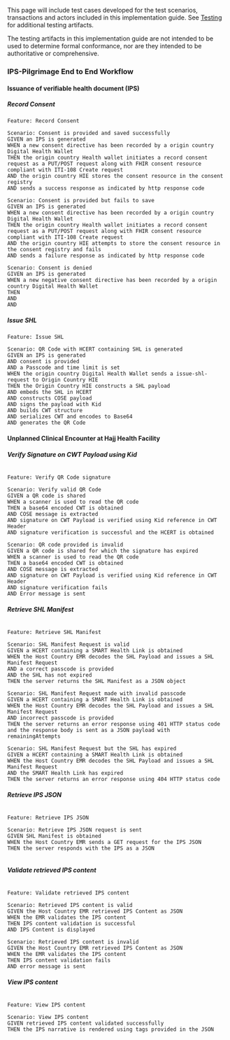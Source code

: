 This page will include test cases developed for the test scenarios, transactions and actors included in this implementation guide. See [Testing](testing.html) for additional testing artifacts.

The testing artifacts in this implementation guide are not intended to be used to determine formal conformance, nor are they intended to be authoritative or comprehensive.


### IPS-Pilgrimage End to End Workflow

#### Issuance of verifiable health document (IPS)

##### Record Consent

```
Feature: Record Consent

Scenario: Consent is provided and saved successfully
GIVEN an IPS is generated
WHEN a new consent directive has been recorded by a origin country Digital Health Wallet
THEN the origin country Health wallet initiates a record consent request as a PUT/POST request along with FHIR consent resource compliant with ITI-108 Create request
AND the origin country HIE stores the consent resource in the consent registry
AND sends a success response as indicated by http response code

Scenario: Consent is provided but fails to save
GIVEN an IPS is generated
WHEN a new consent directive has been recorded by a origin country Digital Health Wallet
THEN the origin country Health wallet initiates a record consent request as a PUT/POST request along with FHIR consent resource compliant with ITI-108 Create request
AND the origin country HIE attempts to store the consent resource in the consent registry and fails
AND sends a failure response as indicated by http response code

Scenario: Consent is denied
GIVEN an IPS is generated
WHEN a new negative consent directive has been recorded by a origin country Digital Health Wallet
THEN
AND 
AND 

```

##### Issue SHL

```
Feature: Issue SHL

Scenario: QR Code with HCERT containing SHL is generated
GIVEN an IPS is generated
AND consent is provided
AND a Passcode and time limit is set
WHEN the origin country Digital Health Wallet sends a issue-shl-request to Origin Country HIE
THEN the Origin Country HIE constructs a SHL payload
AND embeds the SHL in HCERT
AND constructs COSE payload
AND signs the payload with Kid
AND builds CWT structure
AND serializes CWT and encodes to Base64
AND generates the QR Code

```

#### Unplanned Clinical Encounter at Hajj Health Facility

##### Verify Signature on CWT Payload using Kid

```

Feature: Verify QR Code signature

Scenario: Verify valid QR Code
GIVEN a QR code is shared
WHEN a scanner is used to read the QR code
THEN a base64 encoded CWT is obtained
AND COSE message is extracted
AND signature on CWT Payload is verified using Kid reference in CWT Header
AND signature verification is successful and the HCERT is obtained

Scenario: QR code provided is invalid
GIVEN a QR code is shared for which the signature has expired
WHEN a scanner is used to read the QR code
THEN a base64 encoded CWT is obtained
AND COSE message is extracted
AND signature on CWT Payload is verified using Kid reference in CWT Header
AND signature verification fails
AND Error message is sent

```

##### Retrieve SHL Manifest

```

Feature: Retrieve SHL Manifest

Scenario: SHL Manifest Request is valid
GIVEN a HCERT containing a SMART Health Link is obtained
WHEN the Host Country EMR decodes the SHL Payload and issues a SHL Manifest Request
AND a correct passcode is provided
AND the SHL has not expired
THEN the server returns the SHL Manifest as a JSON object

Scenario: SHL Manifest Request made with invalid passcode
GIVEN a HCERT containing a SMART Health Link is obtained
WHEN the Host Country EMR decodes the SHL Payload and issues a SHL Manifest Request
AND incorrect passcode is provided
THEN the server returns an error response using 401 HTTP status code and the response body is sent as a JSON payload with
remainingAttempts

Scenario: SHL Manifest Request but the SHL has expired
GIVEN a HCERT containing a SMART Health Link is obtained
WHEN the Host Country EMR decodes the SHL Payload and issues a SHL Manifest Request
AND the SMART Health Link has expired
THEN the server returns an error response using 404 HTTP status code

```

##### Retrieve IPS JSON

```

Feature: Retrieve IPS JSON

Scenario: Retrieve IPS JSON request is sent
GIVEN SHL Manifest is obtained
WHEN the Host Country EMR sends a GET request for the IPS JSON
THEN the server responds with the IPS as a JSON


```

##### Validate retrieved IPS content

```

Feature: Validate retrieved IPS content

Scenario: Retrieved IPS content is valid
GIVEN the Host Country EMR retrieved IPS Content as JSON
WHEN the EMR validates the IPS content
THEN IPS content validation is successful
AND IPS Content is displayed

Scenario: Retrieved IPS content is invalid
GIVEN the Host Country EMR retrieved IPS Content as JSON
WHEN the EMR validates the IPS content
THEN IPS content validation fails
AND error message is sent

```

##### View IPS content

```

Feature: View IPS content

Scenario: View IPS content
GIVEN retrieved IPS content validated successfully
THEN the IPS narrative is rendered using tags provided in the JSON

```